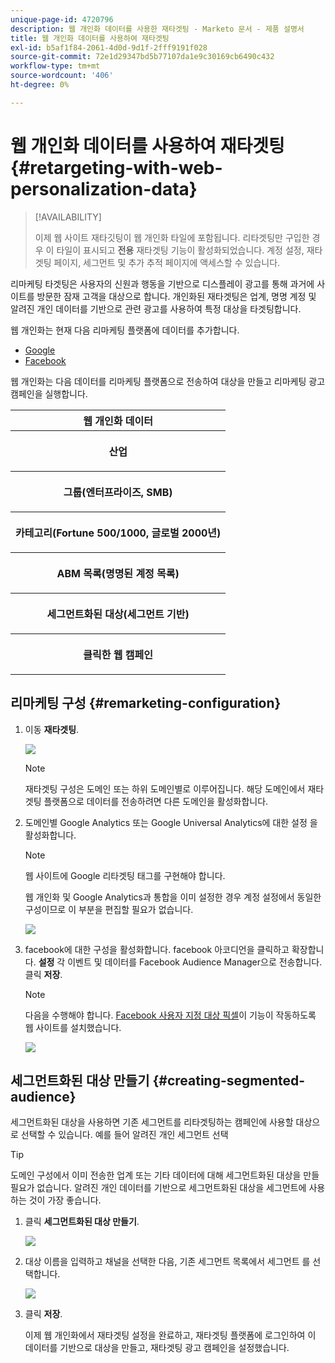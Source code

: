 ```yaml
---
unique-page-id: 4720796
description: 웹 개인화 데이터를 사용한 재타겟팅 - Marketo 문서 - 제품 설명서
title: 웹 개인화 데이터를 사용하여 재타겟팅
exl-id: b5af1f84-2061-4d0d-9d1f-2fff9191f028
source-git-commit: 72e1d29347bd5b77107da1e9c30169cb6490c432
workflow-type: tm+mt
source-wordcount: '406'
ht-degree: 0%

---
```


# 웹 개인화 데이터를 사용하여 재타겟팅 {#retargeting-with-web-personalization-data}

>[!AVAILABILITY]
>
>이제 웹 사이트 재타깃팅이 웹 개인화 타일에 포함됩니다. 리타겟팅만 구입한 경우 이 타일이 표시되고 **전용** 재타겟팅 기능이 활성화되었습니다. 계정 설정, 재타겟팅 페이지, 세그먼트 및 추가 추적 페이지에 액세스할 수 있습니다.

리마케팅 타겟팅은 사용자의 신원과 행동을 기반으로 디스플레이 광고를 통해 과거에 사이트를 방문한 잠재 고객을 대상으로 합니다. 개인화된 재타겟팅은 업계, 명명 계정 및 알려진 개인 데이터를 기반으로 관련 광고를 사용하여 특정 대상을 타겟팅합니다.

웹 개인화는 현재 다음 리마케팅 플랫폼에 데이터를 추가합니다.

* [Google](/help/marketo/product-docs/web-personalization/website-retargeting/personalized-remarketing-in-google.md)
* [Facebook](/help/marketo/product-docs/web-personalization/website-retargeting/personalized-remarketing-in-facebook.md)

웹 개인화는 다음 데이터를 리마케팅 플랫폼으로 전송하여 대상을 만들고 리마케팅 광고 캠페인을 실행합니다.

<table> 
 <tbody> 
  <tr> 
   <th colspan="1">웹 개인화 데이터</th> 
  </tr> 
  <tr> 
   <th><p>산업</p></th> 
  </tr> 
  <tr> 
   <th><p>그룹(엔터프라이즈, SMB)</p></th> 
  </tr> 
  <tr> 
   <th><p>카테고리(Fortune 500/1000, 글로벌 2000년)</p></th> 
  </tr> 
  <tr> 
   <th><p>ABM 목록(명명된 계정 목록)</p></th> 
  </tr> 
  <tr> 
   <th><p>세그먼트화된 대상(세그먼트 기반)</p></th> 
  </tr> 
  <tr> 
   <th><p>클릭한 웹 캠페인</p></th> 
  </tr> 
 </tbody> 
</table>

## 리마케팅 구성 {#remarketing-configuration}

1. 이동 **재타겟팅**.

   ![](assets/one.png)

   >[!NOTE]
   >
   >재타겟팅 구성은 도메인 또는 하위 도메인별로 이루어집니다. 해당 도메인에서 재타겟팅 플랫폼으로 데이터를 전송하려면 다른 도메인을 활성화합니다.

1. 도메인별 Google Analytics 또는 Google Universal Analytics에 대한 설정 을 활성화합니다.

   >[!NOTE]
   >
   >웹 사이트에 Google 리타겟팅 태그를 구현해야 합니다.
   >
   >웹 개인화 및 Google Analytics과 통합을 이미 설정한 경우 계정 설정에서 동일한 구성이므로 이 부분을 편집할 필요가 없습니다.

   ![](assets/two.png)

1. facebook에 대한 구성을 활성화합니다. facebook 아코디언을 클릭하고 확장합니다. **설정** 각 이벤트 및 데이터를 Facebook Audience Manager으로 전송합니다. 클릭 **저장**.

   >[!NOTE]
   >
   >다음을 수행해야 합니다. [Facebook 사용자 지정 대상 픽셀](https://developers.facebook.com/docs/ads-for-websites/website-custom-audiences/getting-started#install-the-pixel)이 기능이 작동하도록 웹 사이트를 설치했습니다.

   ![](assets/three.png)

## 세그먼트화된 대상 만들기 {#creating-segmented-audience}

세그먼트화된 대상을 사용하면 기존 세그먼트를 리타겟팅하는 캠페인에 사용할 대상으로 선택할 수 있습니다. 예를 들어 알려진 개인 세그먼트 선택

>[!TIP]
>
>도메인 구성에서 이미 전송한 업계 또는 기타 데이터에 대해 세그먼트화된 대상을 만들 필요가 없습니다. 알려진 개인 데이터를 기반으로 세그먼트화된 대상을 세그먼트에 사용하는 것이 가장 좋습니다.

1. 클릭 **세그먼트화된 대상 만들기**.

   ![](assets/image2015-1-15-16-3a36-3a38.png)

1. 대상 이름을 입력하고 채널을 선택한 다음, 기존 세그먼트 목록에서 세그먼트 를 선택합니다.

   ![](assets/image2015-1-15-16-3a40-3a17.png)

1. 클릭 **저장**.

   이제 웹 개인화에서 재타겟팅 설정을 완료하고, 재타겟팅 플랫폼에 로그인하여 이 데이터를 기반으로 대상을 만들고, 재타겟팅 광고 캠페인을 설정했습니다.
